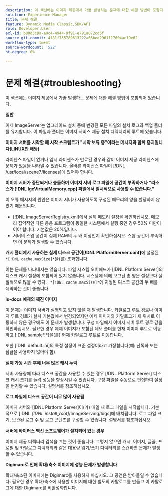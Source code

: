 ```yaml
---
description: 이 섹션에는 이미지 제공에서 가끔 발생하는 문제에 대한 해결 방법이 포함되어 있습니다.
solution: Experience Manager
title: 문제 해결
feature: Dynamic Media Classic,SDK/API
role: Developer,User
exl-id: b80d3c9a-a0c4-4944-9f91-e791a072cd5f
source-git-commit: 4f81f755789613222a66bed2961117604ae19e62
workflow-type: tm+mt
source-wordcount: '522'
ht-degree: 0%

---
```


# 문제 해결{#troubleshooting}

이 섹션에는 이미지 제공에서 가끔 발생하는 문제에 대한 해결 방법이 포함되어 있습니다.

**일반**

이제 ImageServer는 업그레이드 설치 중에 변경된 모든 파일의 설치 로그와 백업 폴더를 유지합니다. 이 파일과 폴더는 이미지 서비스 제공 설치 디렉터리의 루트에 있습니다.

**이미지 서버를 시작할 때 시작 스크립트가 &quot;시작 보류 중&quot;이라는 메시지와 함께 중지됩니다(LINUX만 해당)**

라이센스 파일이 없거나 임시 라이센스가 만료된 경우와 같이 이미지 제공 라이센스에 문제가 있음을 나타낼 수 있습니다. 올바른 라이선스 파일이 [!DNL /usr/local/scene7/licenses]에 있어야 합니다.

**이미지 서버가 중단되거나 충돌하며 이미지 서버 로그 파일에 공간이 부족하거나 &quot;리소스가 [!DNL IgcVirtualMemory.cpp] 파일에서 일시적으로 사용할 수 없습니다.&quot;**

이 오류 메시지의 원인은 이미지 서버가 사용하도록 구성된 메모리의 양을 할당하지 않았기 때문입니다.

* [!DNL ImageServerRegistry.xml]에서 실제 메모리 설정을 확인하십시오. 메모리 집약적인 다른 응용 프로그램이 동일한 시스템에서 실행 중인 경우 50% 미만이어야 합니다. 기본값은 20%입니다.
* 서버의 스왑 공간이 실제 RAM의 두 배 이상인지 확인하십시오. 스왑 공간이 부족하면 이 문제가 발생할 수 있습니다.

**캐시 폴더에서 사용하는 실제 디스크 공간이[!DNL PlatformServer.conf]**&#x200B;에 설정된 ` *[!DNL cache.maxSize]*`을(를) 초과합니다.

이는 문제를 나타내지는 않습니다. 파일 시스템 오버헤드가 [!DNL Platform Server]의 디스크 캐시 설정에 포함되어 있지 않습니다. 시스템에 의해 보고된 총 양은 설정보다 실질적으로 많을 수 있다. ` *[!DNL cache.maxSize]*`에 지정된 디스크 공간의 두 배를 예약하는 것이 좋습니다.

**is-docs 예제의 깨진 이미지**

이 문제는 이미지 서버가 실행되고 있지 않을 때 발생합니다. 카탈로그 루트 경로나 이미지 루트 경로가 설치 기본값에서 변경되었지만 예제 이미지와 카탈로그가 새 위치로 이동하지 않은 경우에도 이 문제가 발생합니다. 구성 파일에서 이미지 서버 루트 경로 값을 확인하십시오. 필요한 경우 예제 이미지가 포함된 데모 폴더를 현재 이미지 루트로 이동하고 [!DNL sample*.*]을(를) 현재 카탈로그 루트로 이동합니다.

또한 [!DNL default.ini]의 특정 설정이 표준 설정이라고 가정합니다(예: 난독화 또는 잠금을 사용하지 않아야 함).

**실제 가동 시간 후에 너무 많은 캐시 누락**

서버 사용량에 따라 디스크 공간을 사용할 수 있는 경우 [!DNL Platform Server] 디스크 캐시 크기를 늘려 성능을 향상시킬 수 있습니다. 구성 파일을 수동으로 편집하여 설정을 변경할 수 있습니다. 설명서를 참조하십시오.

**로그 파일에 디스크 공간이 너무 많이 사용됨**

이미지 서버와 [!DNL Platform Server]이(가) 매일 새 로그 파일을 시작합니다. 기본적으로 [!DNL *[!DNL install_root]*/ImageServing/logs]에 배치됩니다. 로그 파일 크기, 보관된 로그 수 및 로그 콘텐츠를 구성할 수 있습니다. 설명서를 참조하십시오.

**서버에 바이러스 백신 소프트웨어가 설치되어 있는 경우**

이미지 제공 디렉터리 검색을 끄는 것이 좋습니다. 그렇지 않으면 캐시, 이미지, 글꼴, 프로필 및 카탈로그 디렉터리와 같은 대용량 읽기/쓰기 디렉터리를 스캔하면 문제가 발생할 수 있습니다.

**Digimarc로 인해 확대/축소 이미지에 성능 문제가 발생합니다**

확대/축소된 이미지에는 Digimarc를 사용하지 마십시오. 그 공연은 받아들일 수 없습니다. 필요한 경우 확대/축소에 사용할 이미지에 대한 별도의 카탈로그를 만들고 이 카탈로그에 대한 Digimarc를 비활성화합니다.
